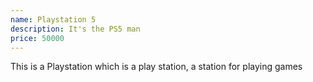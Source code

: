 ```yaml
---
name: Playstation 5
description: It's the PS5 man
price: 50000
---
```


This is a Playstation which is a play station, a station for playing games 